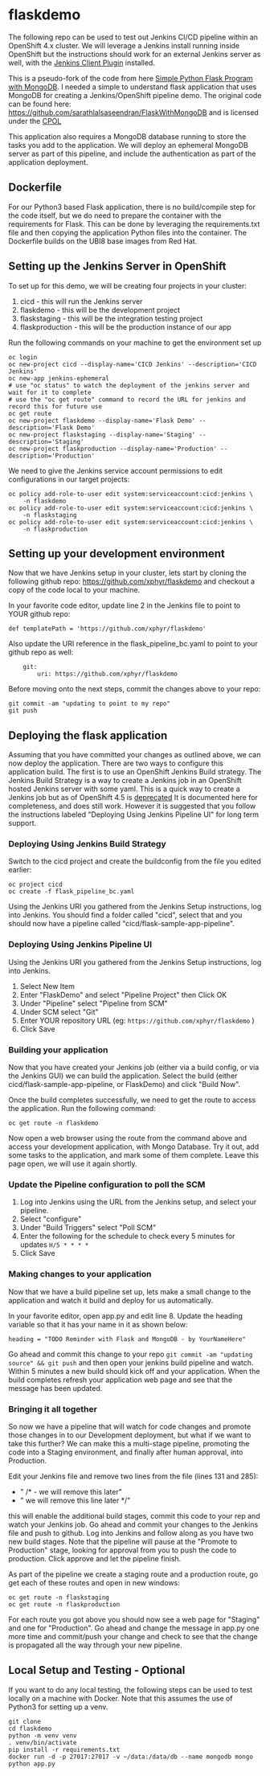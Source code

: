# flaskdemo

The following repo can be used to test out Jenkins CI/CD pipeline within an OpenShift 4.x cluster. We will leverage a Jenkins install running inside OpenShift but the instructions should work for an external Jenkins server as well, with the [Jenkins Client Plugin](https://github.com/openshift/jenkins-client-plugin) installed.

This is a pseudo-fork of the code from here [Simple Python Flask Program with MongoDB](https://www.codeproject.com/Articles/1255416/Simple-Python-Flask-Program-with-MongoDB). I needed a simple to understand flask application that uses MongoDB for creating a Jenkins/OpenShift pipeline demo. The original code can be found here: https://github.com/sarathlalsaseendran/FlaskWithMongoDB and is licensed under the [CPOL](https://www.codeproject.com/info/cpol10.aspx)

This application also requires a MongoDB database running to store the tasks you add to the application. We will deploy an ephemeral MongoDB server as part of this pipeline, and include the authentication as part of the application deployment.

## Dockerfile

For our Python3 based Flask application, there is no build/compile step for the code itself, but we do need to prepare the container with the requirements for Flask. This can be done by leveraging the requirements.txt file and then copying the application Python files into the container. The Dockerfile builds on the UBI8 base images from Red Hat.

## Setting up the Jenkins Server in OpenShift

To set up for this demo, we will be creating four projects in your cluster:

1. cicd - this will run the Jenkins server
2. flaskdemo - this will be the development project
3. flaskstaging - this will be the integration testing project
4. flaskproduction - this will be the production instance of our app

Run the following commands on your machine to get the environment set up

```
oc login
oc new-project cicd --display-name='CICD Jenkins' --description='CICD Jenkins'
oc new-app jenkins-ephemeral
# use "oc status" to watch the deployment of the jenkins server and wait for it to complete
# use the "oc get route" command to record the URL for jenkins and record this for future use
oc get route
oc new-project flaskdemo --display-name='Flask Demo' --description='Flask Demo'
oc new-project flaskstaging --display-name='Staging' --description='Staging'
oc new-project flaskproduction --display-name='Production' --description='Production'
```

We need to give the Jenkins service account permissions to edit configurations in our target projects:

```
oc policy add-role-to-user edit system:serviceaccount:cicd:jenkins \
    -n flaskdemo
oc policy add-role-to-user edit system:serviceaccount:cicd:jenkins \
    -n flaskstaging
oc policy add-role-to-user edit system:serviceaccount:cicd:jenkins \
    -n flaskproduction
```

## Setting up your development environment

Now that we have Jenkins setup in your cluster, lets start by cloning the following github repo: https://github.com/xphyr/flaskdemo and checkout a copy of the code local to your machine.

In your favorite code editor, update line 2 in the Jenkins file to point to YOUR github repo:

```
def templatePath = 'https://github.com/xphyr/flaskdemo'
```

Also update the URI reference in the flask_pipeline_bc.yaml to point to your github repo as well:

```
    git:
        uri: https://github.com/xphyr/flaskdemo
```

Before moving onto the next steps, commit the changes above to your repo:

```
git commit -am "updating to point to my repo"
git push
```

## Deploying the flask application

Assuming that you have committed your changes as outlined above, we can now deploy the application. There are two ways to configure this application build. The first is to use an OpenShift Jenkins Build strategy. The Jenkins Build Strategy is a way to create a Jenkins job in an OpenShift hosted Jenkins server with some yaml. This is a quick way to create a Jenkins job but as of OpenShift 4.5 is [deprecated](https://docs.openshift.com/container-platform/4.5/builds/build-strategies.html#builds-strategy-pipeline-build_build-strategies) It is documented here for completeness, and does still work. However it is suggested that you follow the instructions labeled "Deploying Using Jenkins Pipeline UI" for long term support.

### Deploying Using Jenkins Build Strategy
  Switch to the cicd project and create the buildconfig from the file you edited earlier:

```
oc project cicd
oc create -f flask_pipeline_bc.yaml
```

Using the Jenkins URI you gathered from the Jenkins Setup instructions, log into Jenkins.  You should find a folder called "cicd", select that and you should now have a pipeline called "cicd/flask-sample-app-pipeline".

### Deploying Using Jenkins Pipeline UI

Using the Jenkins URI you gathered from the Jenkins Setup instructions, log into Jenkins. 
1. Select New Item
2. Enter "FlaskDemo" and select "Pipeline Project" then Click OK
3. Under "Pipeline" select "Pipeline from SCM"
4. Under SCM select "Git"
5. Enter YOUR repository URL (eg: `https://github.com/xphyr/flaskdemo` )
6. Click Save

### Building your application

Now that you have created your Jenkins job (either via a build config, or via the Jenkins GUI) we can build the application. Select the build (either cicd/flask-sample-app-pipeline, or FlaskDemo) and click "Build Now".

Once the build completes successfully, we need to get the route to access the application. Run the following command:

```
oc get route -n flaskdemo
```

Now open a web browser using the route from the command above and access your development application, with Mongo Database. Try it out, add some tasks to the application, and mark some of them complete. Leave this page open, we will use it again shortly.

### Update the Pipeline configuration to poll the SCM

1. Log into Jenkins using the URL from the Jenkins setup, and select your pipeline.
2. Select "configure"
3. Under "Build Triggers" select "Poll SCM"
4. Enter the following for the schedule to check every 5 minutes for updates
   `H/5 * * * * `
5. Click Save

### Making changes to your application

Now that we have a build pipeline set up, lets make a small change to the application and watch it build and deploy for us automatically.

In your favorite editor, open app.py and edit line 8. Update the heading variable so that it has your name in it as shown below:

```
heading = "TODO Reminder with Flask and MongoDB - by YourNameHere"
```

Go ahead and commit this change to your repo `git commit -am "updating source" && git push` and then open your jenkins build pipeline and watch. Within 5 minutes a new build should kick off and your application. When the build completes refresh your application web page and see that the message has been updated.

### Bringing it all together

So now we have a pipeline that will watch for code changes and promote those changes in to our Development deployment, but what if we want to take this further? We can make this a multi-stage pipeline, promoting the code into a Staging environment, and finally after human approval, into Production.

Edit your Jenkins file and remove two lines from the file (lines 131 and 285):
* "    /* - we will remove this later"
* "        we will remove this line later */"

this will enable the additional build stages, commit this code to your rep and watch your Jenkins job. Go ahead and commit your changes to the Jenkins file and push to github. Log into Jenkins and follow along as you have two new build stages.  Note that the pipeline will pause at the "Promote to Production" stage, looking for approval from you to push the code to production. Click approve and let the pipeline finish.

As part of the pipeline we create a staging route and a production route, go get each of these routes and open in new windows:

```
oc get route -n flaskstaging
oc get route -n flaskproduction
```

For each route you got above you should now see a web page for "Staging" and one for "Production".  Go ahead and change the message in app.py one more time and commit/push your change and check to see that the change is propagated all the way through your new pipeline.

## Local Setup and Testing - Optional

If you want to do any local testing, the following steps can be used to test locally on a machine with Docker.  Note that this assumes the use of Python3 for setting up a venv.  

```
git clone
cd flaskdemo
python -m venv venv
. venv/bin/activate
pip install -r requirements.txt
docker run -d -p 27017:27017 -v ~/data:/data/db --name mongodb mongo
python app.py
```